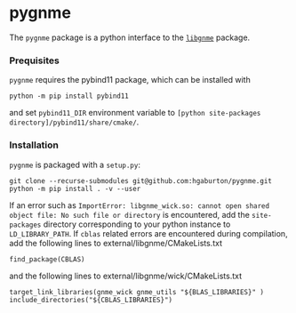# pygnme

The `pygnme` package is a python interface to the [`libgnme`](https://github.com/hgaburton/libgnme) package. 

### Prequisites

`pygnme` requires the pybind11 package, which can be installed with 

```
python -m pip install pybind11
```
and set `pybind11_DIR` environment variable to `[python site-packages directory]/pybind11/share/cmake/`.
### Installation

`pygnme` is packaged with a `setup.py`:

```
git clone --recurse-submodules git@github.com:hgaburton/pygnme.git
python -m pip install . -v --user
```

If an error such as `ImportError: libgnme_wick.so: cannot open shared object file: No such file or directory` is encountered, add the `site-packages` directory corresponding to your python instance to `LD_LIBRARY_PATH`. 
If `cblas` related errors are encountered during compilation, add the following lines to external/libgnme/CMakeLists.txt
```
find_package(CBLAS)
```
and the following lines to external/libgnme/wick/CMakeLists.txt
```
target_link_libraries(gnme_wick gnme_utils "${BLAS_LIBRARIES}" )
include_directories("${CBLAS_LIBRARIES}")
```
